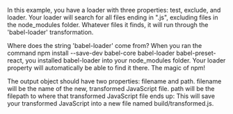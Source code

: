 In this example, you have a loader with three properties: test, exclude, and loader. 
Your loader will search for all files ending in ".js", excluding files in the node_modules folder. 
Whatever files it finds, it will run through the 'babel-loader' transformation.

Where does the string 'babel-loader' come from? When you ran the command npm install --save-dev babel-core babel-loader babel-preset-react, you installed babel-loader into your node_modules folder. Your loader property will automatically be able to find it there. The magic of npm!

The output object should have two properties: filename and path. filename will be the name of the new, transformed JavaScript file. path will be the filepath to where that transformed JavaScript file ends up:
This will save your transformed JavaScript into a new file named build/transformed.js.
